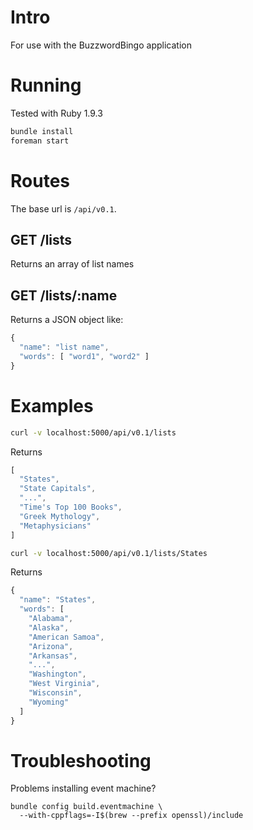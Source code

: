 # Intro

For use with the BuzzwordBingo application

# Running

Tested with Ruby 1.9.3

```bash
bundle install
foreman start
```

# Routes

The base url is `/api/v0.1`.

## GET /lists

Returns an array of list names

## GET /lists/:name

Returns a JSON object like:

```javascript
{
  "name": "list name",
  "words": [ "word1", "word2" ]
}
```

# Examples


```bash
curl -v localhost:5000/api/v0.1/lists
```

Returns

```javascript
[
  "States",
  "State Capitals",
  "...",
  "Time's Top 100 Books",
  "Greek Mythology",
  "Metaphysicians"
]
```

```bash
curl -v localhost:5000/api/v0.1/lists/States
```

Returns

```javascript
{
  "name": "States",
  "words": [
    "Alabama",
    "Alaska",
    "American Samoa",
    "Arizona",
    "Arkansas",
    "...",
    "Washington",
    "West Virginia",
    "Wisconsin",
    "Wyoming"
  ]
}
```

# Troubleshooting

Problems installing event machine?

```
bundle config build.eventmachine \
  --with-cppflags=-I$(brew --prefix openssl)/include
```

